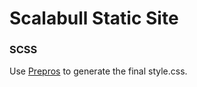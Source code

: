 # Scalabull Static Site

### SCSS
Use [Prepros](https://prepros.io/) to generate the final style.css.
